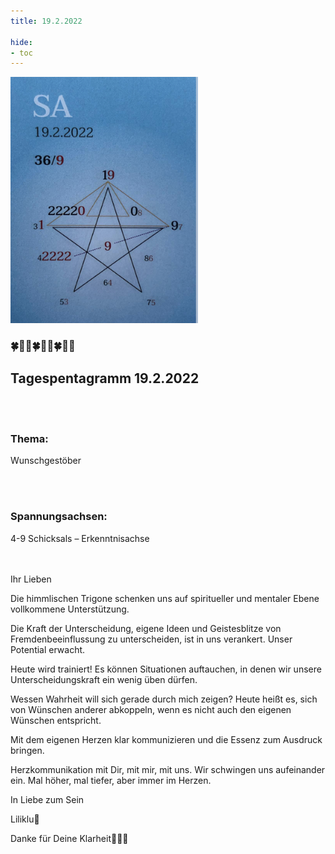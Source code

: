 ```yaml
---
title: 19.2.2022

hide:
- toc
---
```



<style>
img {
  width: 300px;
  max-width: 99%
}
</style>

![](/img/2022/2022-02-19.png)


### 🍀🦋💚🍀🦋💚🍀🦋💚

## **Tagespentagramm 19.2.2022**

<br><br>
### **Thema:**

Wunschgestöber

<br><br>

### **Spannungsachsen:**  
4-9 Schicksals – Erkenntnisachse

<br><br>
Ihr Lieben

Die himmlischen Trigone schenken uns auf spiritueller und mentaler Ebene vollkommene Unterstützung.

Die Kraft der Unterscheidung, eigene Ideen und Geistesblitze von Fremdenbeeinflussung zu unterscheiden, ist in uns verankert. Unser Potential erwacht.

Heute wird trainiert! Es können Situationen auftauchen, in denen wir unsere Unterscheidungskraft ein wenig üben dürfen.

Wessen Wahrheit will sich gerade durch mich zeigen? Heute heißt es, sich von Wünschen anderer abkoppeln, wenn es nicht auch den eigenen Wünschen entspricht.

Mit dem eigenen Herzen klar kommunizieren und die Essenz zum Ausdruck bringen.

Herzkommunikation mit Dir, mit mir, mit uns. Wir schwingen uns aufeinander ein. Mal höher, mal tiefer, aber immer im Herzen.

In Liebe zum Sein

Liliklu🦋

Danke für Deine Klarheit🌷💞🌸
